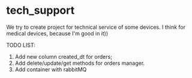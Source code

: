 # tech_support
We try to create project for technical service of some devices. I think for medical devices, because I'm good in it))

TODO LIST:
1. Add new column created_dt for orders;
2. Add delete/update/get methods for orders manager.
3. Add container with rabbitMQ
